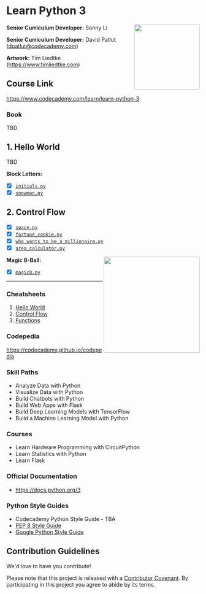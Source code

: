 # Learn Python 3

<a href="https://www.codecademy.com" target="_blank"><img src="https://github.com/Codecademy/learn-cpp/blob/master/logo.png" align="right" width=170;></a>

<!-- [![](https://img.shields.io/badge/language-English-blue.svg)](./README.md) -->

**Senior Curriculum Developer:** Sonny Li

**Senior Curriculum Developer:** David Patlut (dpatlut@codecademy.com)

<!-- links to social media icons -->

<!-- icons without padding -->

[1]: http://i.imgur.com/wWzX9uB.png (twitter icon without padding)
[2]: http://i.imgur.com/9I6NRUm.png (github icon without padding)
[3]: http://i.imgur.com/fep1WsG.png (facebook icon without padding)
[4]: http://i.imgur.com/VlgBKQ9.png (google plus icon without padding)
[5]: http://i.imgur.com/jDRp47c.png (tumblr icon without padding)
[6]: http://i.imgur.com/Vvy3Kru.png (dribbble icon without padding)

**Artwork:** Tim Liedtke (https://www.timliedtke.com)

## Course Link ##

https://www.codecademy.com/learn/learn-python-3

### Book ###

TBD

## 1. Hello World ##

<!-- - [x] [`Hello.swift`](1-hello-world/Hello.swift)
- [x] [`Pattern.swift`](1-hello-world/Pattern.swift)
- [x] [`Codecademy.swift`](1-hello-world/Codecademy.swift)
- [x] [`Letter.swift`](1-hello-world/Letter.swift) -->

TBD

**Block Letters:**

- [x] [`initials.py`](1-hello-world/block-letters/initials.swift)
- [x] [`snowman.py`](1-hello-world/block-letters/snowman.swift)

<!--
## 2. Variables ##

- [x] [`Temperature.swift`](2-variables/Temperature.swift)
- [x] [`BMI.swift`](2-variables/BMI.swift)

**Dog Years:**
<img src="https://github.com/Codecademy/learn-cpp/blob/master/2-variables/dog-years/dog.gif" align="right" width=250;>

- [x] [`DogYears.swift`](2-variables/dog-years/DogYears.swift)

**Quadratic Formula:**
<img src="https://github.com/Codecademy/learn-cpp/blob/master/2-variables/quadratic-formula/graph.gif" align="right" width=250;>


- [x] [`Quadratic.swift`](2-variables/quadratic-formula/Quadratic.swift)

**Piggy Bank:**
<img src="https://github.com/Codecademy/learn-cpp/blob/master/2-variables/piggy-bank/piggy-bank.gif" align="right" width=250;>

- [x] [`PiggyBank.swift`](2-variables/piggy-bank/PiggyBank.swift)
-->

## 2. Control Flow ##

- [x] [`space.py`](https://github.com/Codecademy/learn-python/blob/main/2-control-flow/space.py)
- [x] [`fortune_cookie.py`](https://github.com/Codecademy/learn-python/blob/main/2-control-flow/fortune.py)
- [x] [`who_wants_to_be_a_millionaire.py`](https://github.com/Codecademy/learn-python/blob/main/2-control-flow/WWTBAM.py)
- [x] [`area_calculator.py`](https://github.com/Codecademy/learn-python/blob/main/2-control-flow/area_calculator.py)

**Magic 8-Ball:**
<img src="https://github.com/Codecademy/learn-cpp/blob/master/3-conditionals-and-logic/magic-8-ball/magic8ball.gif" align="right" width=250;>

- [x] [`magic8.py`](https://github.com/Codecademy/learn-python/blob/main/2-control-flow/magic-8-ball/magic8.py)

<!--
## 4. Loops ##

**Whale Talk:**

- [x] [`WhaleTalk.swift`](https://github.com/Codecademy/learn-swift/blob/master/4-loops/whale-talk/WhaleTalk.swift)

**99 Bottles:**

- [x] [`Bottles.swift`](https://github.com/Codecademy/learn-swift/blob/master/4-loops/99-bottles/Bottles.swift)
- [x] [`FiveLittleMonkeys.swift`](https://github.com/Codecademy/learn-swift/blob/master/4-loops/99-bottles/FiveLittleMonkeys.swift)

**Fizz Buzz:**
<img src="https://github.com/Codecademy/learn-cpp/blob/master/4-loops/fizzbuzz/fizzbuzz.gif" align="right" width=250;>

- [x] [`FizzBuzz.swift`](https://github.com/Codecademy/learn-swift/blob/master/4-loops/fizzbuzz/FizzBuzz.swift)

## 5. Arrays ##

- [x] [`NewYearNewMe.swift`](https://github.com/Codecademy/learn-swift/blob/master/5-arrays/NewYearNewMe.swift)
- [x] [`DNA.swift`](https://github.com/Codecademy/learn-swift/blob/master/5-arrays/DNA.swift)
- [x] [`RetailTherapy.swift`](https://github.com/Codecademy/learn-swift/blob/master/5-arrays/RetailTherapy.swift)

**Make a Mixtape 101:**

- [x] [`AwesomeMixVol1.swift`](https://github.com/Codecademy/learn-swift/blob/master/5-arrays/mixtape/AwesomeMixVol1.swift)
- [x] [`Taylor.swift`](https://github.com/Codecademy/learn-swift/blob/master/5-arrays/mixtape/Taylor.swift)

**Palindrome:**

- [x] [`Palindrome.swift`](https://github.com/Codecademy/learn-swift/blob/master/5-arrays/palindrome/Palindrome.swift)

**Caesar's Cipher:**

- [x] [`CaesarCipher.swift`](https://github.com/Codecademy/learn-swift/blob/master/5-arrays/caesar-cipher/CaesarCipher.swift)

## 6. Dictionaries ##

## 7. Functions ##

## 8. Structures ##

## 9. Classes ##

-->

---

### Cheatsheets ###

1. [Hello World](https://www.codecademy.com/learn/learn-python-3/modules/learn-python3-hello-world/cheatsheet)
2. [Control Flow](https://www.codecademy.com/learn/learn-python-3/modules/learn-python3-control-flow/cheatsheet)
3. [Functions](https://www.codecademy.com/learn/learn-python-3/modules/learn-python3-functions/cheatsheet)

### Codepedia ###

https://codecademy.github.io/codepedia

### Skill Paths ###

- Analyze Data with Python
- Visualize Data with Python
- Build Chatbots with Python
- Build Web Apps with Flask
- Build Deep Learning Models with TensorFlow
- Build a Machine Learning Model with Python

### Courses ###

- Learn Hardware Programming with CircuitPython
- Learn Statistics with Python
- Learn Flask

### Official Documentation ###

- https://docs.python.org/3

### Python Style Guides ###

* Codecademy Python Style Guide - TBA
* [PEP 8 Style Guide](https://www.python.org/dev/peps/pep-0008/)
* [Google Python Style Guide](https://google.github.io/styleguide/pyguide.html)

## Contribution Guidelines

We'd love to have you contribute! 

Please note that this project is released with a [Contributor Covenant](https://www.contributor-covenant.org).
By participating in this project you agree to abide by its terms.
